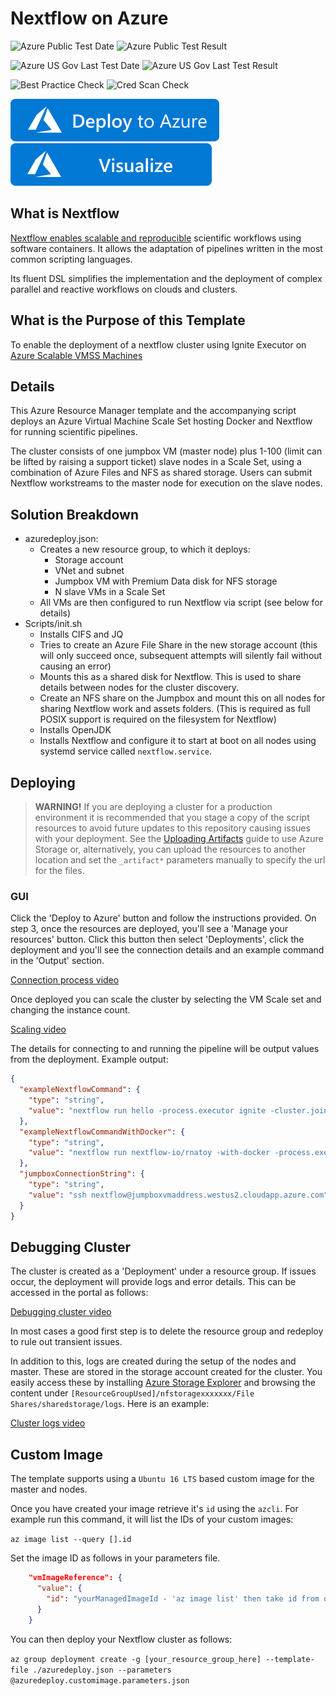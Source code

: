 # Nextflow on Azure

![Azure Public Test Date](https://azurequickstartsservice.blob.core.windows.net/badges/nextflow-genomics-cluster-ubuntu/PublicLastTestDate.svg)
![Azure Public Test Result](https://azurequickstartsservice.blob.core.windows.net/badges/nextflow-genomics-cluster-ubuntu/PublicDeployment.svg)

![Azure US Gov Last Test Date](https://azurequickstartsservice.blob.core.windows.net/badges/nextflow-genomics-cluster-ubuntu/FairfaxLastTestDate.svg)
![Azure US Gov Last Test Result](https://azurequickstartsservice.blob.core.windows.net/badges/nextflow-genomics-cluster-ubuntu/FairfaxDeployment.svg)

![Best Practice Check](https://azurequickstartsservice.blob.core.windows.net/badges/nextflow-genomics-cluster-ubuntu/BestPracticeResult.svg)
![Cred Scan Check](https://azurequickstartsservice.blob.core.windows.net/badges/nextflow-genomics-cluster-ubuntu/CredScanResult.svg)

[![Deploy To Azure](https://raw.githubusercontent.com/Azure/azure-quickstart-templates/master/1-CONTRIBUTION-GUIDE/images/deploytoazure.svg?sanitize=true)](https://portal.azure.com/#create/Microsoft.Template/uri/https%3A%2F%2Fraw.githubusercontent.com%2FAzure%2Fazure-quickstart-templates%2Fmaster%2Fnextflow-genomics-cluster-ubuntu%2Fazuredeploy.json)  [![Visualize](https://raw.githubusercontent.com/Azure/azure-quickstart-templates/master/1-CONTRIBUTION-GUIDE/images/visualizebutton.svg?sanitize=true)](http://armviz.io/#/?load=https%3A%2F%2Fraw.githubusercontent.com%2FAzure%2Fazure-quickstart-templates%2Fmaster%2Fnextflow-genomics-cluster-ubuntu%2Fazuredeploy.json)

## What is Nextflow

[Nextflow enables scalable and reproducible](http://nextflow.io) scientific workflows using software containers. It allows the adaptation of pipelines written in the most common scripting languages.

Its fluent DSL simplifies the implementation and the deployment of complex parallel and reactive workflows on clouds and clusters.

## What is the Purpose of this Template

To enable the deployment of a nextflow cluster using Ignite Executor on [Azure Scalable VMSS Machines](https://docs.microsoft.com/en-us/azure/virtual-machine-scale-sets/virtual-machine-scale-sets-overview)

## Details

This Azure Resource Manager template and the accompanying script deploys an Azure Virtual Machine Scale Set hosting Docker and Nextflow for running scientific pipelines.

The cluster consists of one jumpbox VM (master node) plus 1-100 (limit can be lifted by raising a support ticket) slave nodes in a Scale Set, using a combination of Azure Files and NFS as shared storage. Users can submit Nextflow workstreams to the master node for execution on the slave nodes.

## Solution Breakdown

* azuredeploy.json:
  * Creates a new resource group, to which it deploys:
    * Storage account
    * VNet and subnet
    * Jumpbox VM with Premium Data disk for NFS storage
    * N slave VMs in a Scale Set
  * All VMs are then configured to run Nextflow via script (see below for details)
* Scripts/init.sh
  * Installs CIFS and JQ
  * Tries to create an Azure File Share in the new storage account (this will only succeed once, subsequent attempts will silently fail without causing an error)
  * Mounts this as a shared disk for Nextflow. This is used to share details between nodes for the cluster discovery.
  * Create an NFS share on the Jumpbox and mount this on all nodes for sharing Nextflow work and assets folders. (This is required as full POSIX support is required on the filesystem for Nextflow)
  * Installs OpenJDK
  * Installs Nextflow and configure it to start at boot on all nodes using systemd service called `nextflow.service`.

## Deploying

> **WARNING!**
> If you are deploying a cluster for a production environment it is recommended that you stage a copy of the script resources to avoid future updates to this repository causing issues with your deployment. See the [Uploading Artifacts](/README.MD#uploading-artifacts) guide to use Azure Storage or, alternatively, you can upload the resources to another location and set the `_artifact*` parameters manually to specify the url for the files.

### GUI

Click the 'Deploy to Azure' button and follow the instructions provided.
On step 3, once the resources are deployed, you'll see a 'Manage your resources' button.
Click this button then select 'Deployments', click the deployment and you'll see the connection details and an example command in the 'Output' section.

[Connection process video](https://1drv.ms/v/s!AgO58DGl6B7Rqu9y1ahnXrLlSn0M_g)

Once deployed you can scale the cluster by selecting the VM Scale set and changing the instance count.

[Scaling video](https://1drv.ms/v/s!AgO58DGl6B7Rqu9wVAqAD5RnJRYSDg)

The details for connecting to and running the pipeline will be output values from the deployment.
Example output:

``` json
{
  "exampleNextflowCommand": {
    "type": "string",
    "value": "nextflow run hello -process.executor ignite -cluster.join path:/datadisks/disk1/cifs/cluster -with-timeline runtimeline.html -with-trace -cluster.maxCpus 0"
  },
  "exampleNextflowCommandWithDocker": {
    "type": "string",
    "value": "nextflow run nextflow-io/rnatoy -with-docker -process.executor ignite -cluster.join path:/datadisks/disk1/cifs/cluster -with-timeline runtimeline.html -with-trace -cluster.maxCpus 0"
  },
  "jumpboxConnectionString": {
    "type": "string",
    "value": "ssh nextflow@jumpboxvmaddress.westus2.cloudapp.azure.com"
  }
}
```

## Debugging Cluster

The cluster is created as a 'Deployment' under a resource group. If issues occur, the deployment will provide logs and error details. This can be accessed in the portal as follows:

[Debugging cluster video](https://1drv.ms/f/s!AgO58DGl6B7Rg-NyegXiV8cBhdxgKw)

In most cases a good first step is to delete the resource group and redeploy to rule out transient issues.

In addition to this, logs are created during the setup of the nodes and master. These are stored in the storage account created for the cluster. You easily access these by installing [Azure Storage Explorer](https://azure.microsoft.com/en-us/features/storage-explorer/) and browsing the content under `[ResourceGroupUsed]/nfstoragexxxxxxx/File Shares/sharedstorage/logs`. Here is an example:

[Cluster logs video](https://1drv.ms/v/s!AgO58DGl6B7Rqu9xp6uN8Nufc5mJiA)

## Custom Image

The template supports using a `Ubuntu 16 LTS` based custom image for the master and nodes.

Once you have created your image retrieve it's `id` using the `azcli`. For example run this command, it will list the IDs of your custom images:

 `az image list --query [].id`

Set the image ID as follows in your parameters file.

``` json
    "vmImageReference": {
      "value": {
        "id": "yourManagedImageId - 'az image list' then take id from output"
      }
    }
```

You can then deploy your Nextflow cluster as follows:

 `az group deployment create -g [your_resource_group_here] --template-file ./azuredeploy.json --parameters @azuredeploy.customimage.parameters.json`
